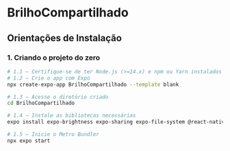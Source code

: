 # BrilhoCompartilhado

## Orientações de Instalação

### 1. Criando o projeto do zero
```bash
# 1.1 – Certifique‑se de ter Node.js (>=14.x) e npm ou Yarn instalados
# 1.2 – Crie o app com Expo
npx create-expo-app BrilhoCompartilhado --template blank

# 1.3 – Acesse o diretório criado
cd BrilhoCompartilhado

# 1.4 – Instale as bibliotecas necessárias
expo install expo-brightness expo-sharing expo-file-system @react-native-community/slider

# 1.5 – Inicie o Metro Bundler
npx expo start

